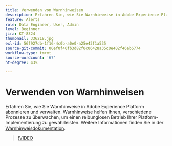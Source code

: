 ```yaml
---
title: Verwenden von Warnhinweisen
description: Erfahren Sie, wie Sie Warnhinweise in Adobe Experience Platform abonnieren und verwalten. Warnhinweise helfen Ihnen, verschiedene Prozesse zu überwachen, um einen reibunglosen Betrieb Ihrer Platform-Implementierung zu gewährleisten.
feature: Alerts
role: Data Engineer, User, Admin
level: Beginner
jira: KT-8324
thumbnail: 336218.jpg
exl-id: 56f927db-1f16-4c0b-a0e0-a25e43f1a535
source-git-commit: 00ef0f40fb3d82f0c06428a35c0e402f46ab6774
workflow-type: tm+mt
source-wordcount: '67'
ht-degree: 43%

---
```


# Verwenden von Warnhinweisen

Erfahren Sie, wie Sie Warnhinweise in Adobe Experience Platform abonnieren und verwalten. Warnhinweise helfen Ihnen, verschiedene Prozesse zu überwachen, um einen reibunglosen Betrieb Ihrer Platform-Implementierung zu gewährleisten. Weitere Informationen finden Sie in der [Warnhinweisdokumentation](https://experienceleague.adobe.com/docs/experience-platform/observability/alerts/overview.html?lang=de).

>[!VIDEO](https://video.tv.adobe.com/v/336218?learn=on)
